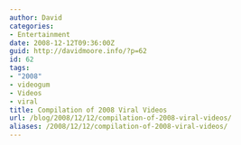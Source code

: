 ```yaml
---
author: David
categories:
- Entertainment
date: 2008-12-12T09:36:00Z
guid: http://davidmoore.info/?p=62
id: 62
tags:
- "2008"
- videogum
- Videos
- viral
title: Compilation of 2008 Viral Videos
url: /blog/2008/12/12/compilation-of-2008-viral-videos/
aliases: /2008/12/12/compilation-of-2008-viral-videos/
---
```


